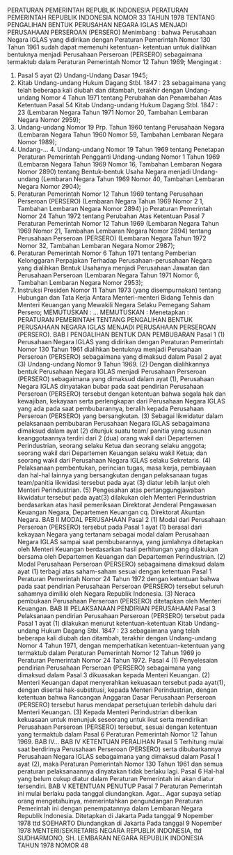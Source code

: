  PERATURAN PEMERINTAH REPUBLIK INDONESIA PERATURAN PEMERINTAH REPUBLIK INDONESIA NOMOR 33 TAHUN 1978 TENTANG PENGALIHAN BENTUK PERUSAHAN NEGARA IGLAS MENJADI PERUSAHAAN PERSEROAN (PERSERO)
Menimbang :
 bahwa Perusahaan Negara IGLAS yang didirikan dengan Peraturan Pemerintah Nomor 130 Tahun 1961 sudah dapat memenuhi ketentuan- ketentuan untuk dialihkan bentuknya menjadi Perusahaan Perseroan (PERSERO) sebagaimana termaktub dalam Peraturan Pemerintah Nomor 12 Tahun 1969;
Mengingat :

1. Pasal 5 ayat (2) Undang-Undang Dasar 1945;
2. Kitab Undang-undang Hukum Dagang Stbl. 1847 : 23 sebagaimana yang telah beberapa kali diubah dan ditambah, terakhir dengan Undang-undang Nomor 4 Tahun 1971 tentang Perubahan dan Penambahan Atas Ketentuan Pasal 54 Kitab Undang-undang Hukum Dagang Stbl. 1847 : 23 (Lembaran Negara Tahun 1971 Nomor 20, Tambahan Lembaran Negara Nomor 2959);
3. Undang-undang Nomor 19 Prp. Tahun 1960 tentang Perusahaan Negara (Lembaran Negara Tahun 1960 Nomor 59, Tambahan Lembaran Negara Nomor 1989);
4. Undang-… 4. Undang-undang Nomor 19 Tahun 1969 tentang Penetapan Peraturan Pemerintah Pengganti Undang-undang Nomor 1 Tahun 1969 (Lembaran Negara Tahun 1969 Nomor 16, Tambahan Lembaran Negara Nomor 2890) tentang Bentuk-bentuk Usaha Negara menjadi Undang-undang (Lembaran Negara Tahun 1969 Nomor 40, Tambahan Lembaran Negara Nomor 2904);
5. Peraturan Pemerintah Nomor 12 Tahun 1969 tentang Perusahaan Perseroan (PERSERO) (Lembaran Negara Tahun 1969 Nomor 2 1, Tambahan Lembaran Negara Nomor 2894) jo Peraturan Pemerintah Nomor 24 Tahun 1972 tentang Perubahan Atas Ketentuan Pasal 7 Peraturan Pemerintah Nomor 12 Tahun 1969 (Lembaran Negara Tahun 1969 Nomor 21, Tambahan Lembaran Negara Nomor 2894) tentang Perusahaan Perseroan (PERSERO) (Lembaran Negara Tahun 1972 Nomor 32, Tambahan Lembaran Negara Nomor 2987);
6. Peraturan Pemerintah Nomor 6 Tahun 1971 tentang Pemberian Kelonggaran Perpajakan Terhadap Perusahaan-perusahaan Negara yang dialihkan Bentuk Usahanya menjadi Perusahaan Jawatan dan Perusahaan Perseroan (Lembaran Negara Tahun 1971 Nomor 6, Tambahan Lembaran Negara Nomor 2953);
7. Instruksi Presiden Nomor 11 Tahun 1973 (yang disempurnakan) tentang Hubungan dan Tata Kerja Antara Menteri-menteri Bidang Tehnis dan Menteri Keuangan yang Mewakili Negara Selaku Pemegang Saham Persero;
MEMUTUSKAN :
 …
MEMUTUSKAN :
 Menetapkan : PERATURAN PEMERINTAH TENTANG PENGALIHAN BENTUK PERUSAHAAN NEGARA IGLAS MENJADI PERUSAHAAN PERSEROAN (PERSERO).
BAB I PENGALIHAN BENTUK DAN PEMBUBARAN
Pasal 1
(1) Perusahaan Negara IGLAS yang didirikan dengan Peraturan Pemerintah Nomor 130 Tahun 1961 dialihkan bentuknya menjadi Perusahaan Perseroan (PERSERO) sebagaimana yang dimaksud dalam Pasal 2 ayat (3) Undang-undang Nomor 9 Tahun 1969.
(2) Dengan dialihkannya bentuk Perusahaan Negara IGLAS menjadi Perusahaan Perseroan (PERSERO) sebagaimana yang dimaksud dalam ayat (1), Perusahaan Negara IGLAS dinyatakan bubar pada saat pendirian Perusahaan Perseroan (PERSERO) tersebut dengan ketentuan bahwa segala hak dan kewajiban, kekayaan serta perlengkapan dari Perusahaan Negara IGLAS yang ada pada saat pembubarannya, beralih kepada Perusahaan Perseroan (PERSERO) yang bersangkutan.
(3) Sebagai likwidatur dalam pelaksanaan pembubaran Perusahaan Negara IGLAS sebagaimana dimaksud dalam ayat (2) ditunjuk suatu team/ panitia yang susunan keanggotaannya terdiri dari 2 (dua) orang wakil dari Departemen Perindustrian, seorang selaku Ketua dan seorang selaku anggota; seorang wakil dari Departemen Keuangan selaku wakil Ketua; dan seorang wakil dari Perusahaan Negara IGLAS selaku Sekretaris.
(4) Pelaksanaan pembentukan, perincian tugas, masa kerja, pembiayaan dan hal-hal lainnya yang bersangkutan dengan pelaksanaan tugas team/panitia likwidasi tersebut pada ayat (3) diatur lebih lanjut oleh Menteri Perindustrian.
(5) Pengesahan atas pertanggungjawaban likwidatur tersebut pada ayat(3) dilakukan oleh Menteri Perindustrian berdasarkan atas hasil pemeriksaan Direktorat Jenderal Pengawasan Keuangan Negara, Departemen Keuangan cq. Direktorat Akuntan Negara.
BAB II MODAL PERUSAHAAN
Pasal 2
(1) Modal dari Perusahaan Perseroan (PERSERO) tersebut pada Pasal 1 ayat (1) berasal dari kekayaan Negara yang tertanam sebagai modal dalam Perusahaan Negara IGLAS sampai saat pembubarannya, yang jumlahnya ditetapkan oleh Menteri Keuangan berdasarkan hasil perhitungan yang dilakukan bersama oleh Departemen Keuangan dan Departemen Perindustrian.
(2) Modal Perusahaan Perseroan (PERSERO) sebagaimana dimaksud dalam ayat (1) terbagi atas saham-saham sesuai dengan ketentuan Pasal 1 Peraturan Pemerintah Nomor 24 Tahun 1972 dengan ketentuan bahwa pada saat pendirian Perusahaan Perseroan (PERSERO) tersebut seluruh sahamnya dimiliki oleh Negara Republik Indonesia.
(3) Neraca pembukaan Perusahaan Perseroan (PERSERO) ditetapkan oleh Menteri Keuangan.
BAB III PELAKSANAAN PENDIRIAN PERUSAHAAN
Pasal 3
Pelaksanaan pendirian Perusahaan Perseroan (PERSERO) tersebut pada Pasal 1 ayat (1) dilakukan menurut ketentuan-ketentuan Kitab Undang- undang Hukum Dagang Stbl. 1847 : 23 sebagaimana yang telah beberapa kali diubah dan ditambah, terakhir dengan Undang-undang Nomor 4 Tahun 1971, dengan memperhatikan ketentuan-ketentuan yang termaktub dalam Peraturan Pemerintah Nomor 12 Tahun 1969 jo Peraturan Pemerintah Nomor 24 Tahun 1972.
Pasal 4
(1) Penyelesaian pendirian Perusahaan Perseroan (PERSERO) sebagaimana yang dimaksud dalam Pasal 3 dikuasakan kepada Menteri Keuangan.
(2) Menteri Keuangan dapat menyerahkan kekuasaan tersebut pada ayat(1), dengan disertai hak-substitusi, kepada Menteri Perindustrian, dengan ketentuan bahwa Rancangan Anggaran Dasar Perusahaan Perseroan (PERSERO) tersebut harus mendapat persetujuan terlebih dahulu dari Menteri Keuangan.
(3) Kepada Menteri Perindustrian diberikan kekuasaan untuk menunjuk seseorang untuk ikut serta mendirikan Perusahaan Perseroan (PERSERO) tersebut, sesuai dengan ketentuan yang termaktub dalam Pasal 6 Peraturan Pemerintah Nomor 12 Tahun 1969. BAB IV…
BAB IV KETENTUAN PERALIHAN
Pasal 5
Terhitung mulai saat berdirinya Perusahaan Perseroan (PERSERO) serta dibubarkannya Perusahaan Negara IGLAS sebagaimana yang dimaksud dalam Pasal 1 ayat (2), maka Peraturan Pemerintah Nomor 130 Tahun 1961 dan semua peraturan pelaksanaannya dinyatakan tidak berlaku lagi.
Pasal 6
Hal-hal yang belum cukup diatur dalam Peraturan Pemerintah ini akan diatur tersendiri.
BAB V KETENTUAN PENUTUP
Pasal 7
Peraturan Pemerintah ini mulai berlaku pada tanggal diundangkan. Agar… Agar supaya setiap orang mengetahuinya, memerintahkan pengundangan Peraturan Pemerintah ini dengan penempatannya dalam Lembaran Negara Republik Indonesia. Ditetapkan di Jakarta Pada tanggal 9 Nopember 1978 ttd SOEHARTO Diundangkan di Jakarta Pada tanggal 9 Nopember 1978 MENTERI/SEKRETARIS NEGARA REPUBLIK INDONESIA, ttd SUDHARMONO, SH. LEMBARAN NEGARA REPUBLIK INDONESIA TAHUN 1978 NOMOR 48